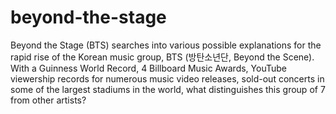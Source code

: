# beyond-the-stage

Beyond the Stage (BTS) searches into various possible explanations for the rapid rise of the Korean music group, BTS (방탄소년단, Beyond the Scene). With a Guinness World Record, 4 Billboard Music Awards, YouTube viewership records for numerous music video releases, sold-out concerts in some of the largest stadiums in the world, what distinguishes this group of 7 from other artists? 